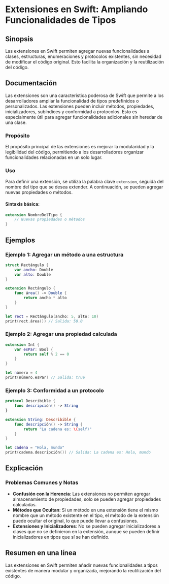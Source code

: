 <!--
Meta Description: # Extensiones en Swift: Ampliando Funcionalidades de Tipos ## Sinopsis Las extensiones en Swift permiten agregar nuevas funcionalidades a clases, estr...
Meta Keywords: extensiones, swift, agregar, una, que
-->

# Extensiones en Swift: Ampliando Funcionalidades de Tipos

## Sinopsis
Las extensiones en Swift permiten agregar nuevas funcionalidades a clases, estructuras, enumeraciones y protocolos existentes, sin necesidad de modificar el código original. Esto facilita la organización y la reutilización del código.

## Documentación
Las extensiones son una característica poderosa de Swift que permite a los desarrolladores ampliar la funcionalidad de tipos predefinidos o personalizados. Las extensiones pueden incluir métodos, propiedades, inicializadores, subíndices y conformidad a protocolos. Esto es especialmente útil para agregar funcionalidades adicionales sin heredar de una clase.

### Propósito
El propósito principal de las extensiones es mejorar la modularidad y la legibilidad del código, permitiendo a los desarrolladores organizar funcionalidades relacionadas en un solo lugar.

### Uso
Para definir una extensión, se utiliza la palabra clave `extension`, seguida del nombre del tipo que se desea extender. A continuación, se pueden agregar nuevas propiedades o métodos.

#### Sintaxis básica:
```swift
extension NombreDelTipo {
    // Nuevas propiedades o métodos
}
```

## Ejemplos

### Ejemplo 1: Agregar un método a una estructura
```swift
struct Rectángulo {
    var ancho: Double
    var alto: Double
}

extension Rectángulo {
    func área() -> Double {
        return ancho * alto
    }
}

let rect = Rectángulo(ancho: 5, alto: 10)
print(rect.área()) // Salida: 50.0
```

### Ejemplo 2: Agregar una propiedad calculada
```swift
extension Int {
    var esPar: Bool {
        return self % 2 == 0
    }
}

let número = 4
print(número.esPar) // Salida: true
```

### Ejemplo 3: Conformidad a un protocolo
```swift
protocol Describible {
    func descripción() -> String
}

extension String: Describible {
    func descripción() -> String {
        return "La cadena es: \(self)"
    }
}

let cadena = "Hola, mundo"
print(cadena.descripción()) // Salida: La cadena es: Hola, mundo
```

## Explicación
### Problemas Comunes y Notas
- **Confusión con la Herencia**: Las extensiones no permiten agregar almacenamiento de propiedades, solo se pueden agregar propiedades calculadas.
- **Métodos que Ocultan**: Si un método en una extensión tiene el mismo nombre que un método existente en el tipo, el método de la extensión puede ocultar el original, lo que puede llevar a confusiones.
- **Extensiones y Inicializadores**: No se pueden agregar inicializadores a clases que no se definieron en la extensión, aunque se pueden definir inicializadores en tipos que sí se han definido.

## Resumen en una línea
Las extensiones en Swift permiten añadir nuevas funcionalidades a tipos existentes de manera modular y organizada, mejorando la reutilización del código.